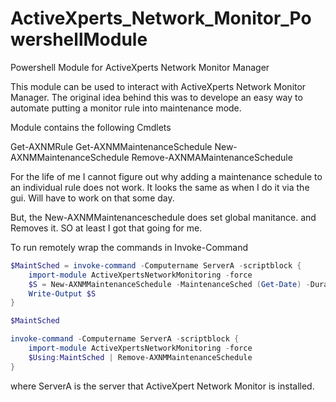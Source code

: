 # ActiveXperts_Network_Monitor_PowershellModule
Powershell Module for ActiveXperts Network Monitor Manager

This module can be used to interact with ActiveXperts Network Monitor Manager.  The original idea behind this was to develope an easy way to automate putting a monitor rule into maintenance mode.

Module contains the following Cmdlets

Get-AXNMRule
Get-AXNMMaintenanceSchedule
New-AXNMMaintenanceSchedule
Remove-AXNMAMaintenanceSchedule

For the life of me I cannot figure out why adding a maintenance schedule to an individual rule does not work.  It looks the same as when I do it via the gui.  Will have to work on that some day.

But, the New-AXNMMaintenanceschedule does set global manitance.  and Removes it.  SO at least I got that going for me.

To run remotely wrap the commands in Invoke-Command


```Powershell
$MaintSched = invoke-command -Computername ServerA -scriptblock { 
    import-module ActiveXpertsNetworkMonitoring -force
    $S = New-AXNMMaintenanceSchedule -MaintenanceSched (Get-Date) -Duration 3 -Passthru 
    Write-Output $S
}

$MaintSched

invoke-command -Computername ServerA -scriptblock {
    import-module ActiveXpertsNetworkMonitoring -force
    $Using:MaintSched | Remove-AXNMMaintenanceSchedule 
}
```

where ServerA is the server that ActiveXpert Network Monitor is installed.
